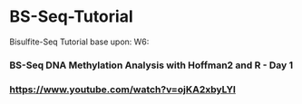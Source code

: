 # BS-Seq-Tutorial

Bisulfite-Seq Tutorial base upon: W6: 
### BS-Seq DNA Methylation Analysis with Hoffman2 and R - Day 1
### https://www.youtube.com/watch?v=ojKA2xbyLYI
